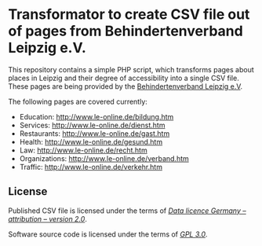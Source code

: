 # Transformator to create CSV file out of pages from Behindertenverband Leipzig e.V.

This repository contains a simple PHP script, which transforms pages about places in Leipzig and their degree of accessibility into a single CSV file. These pages are being provided by the [Behindertenverband Leipzig e.V](http://www.le-online.de/).

The following pages are covered currently:
* Education: http://www.le-online.de/bildung.htm
* Services: http://www.le-online.de/dienst.htm
* Restaurants: http://www.le-online.de/gast.htm
* Health: http://www.le-online.de/gesund.htm
* Law: http://www.le-online.de/recht.htm
* Organizations: http://www.le-online.de/verband.htm
* Traffic: http://www.le-online.de/verkehr.htm

## License

Published CSV file is licensed under the terms of [*Data licence Germany – attribution – version 2.0*](https://www.govdata.de/dl-de/by-2-0).

Software source code is licensed under the terms of [*GPL 3.0*](http://www.gnu.org/licenses/gpl-3.0.en.html).
